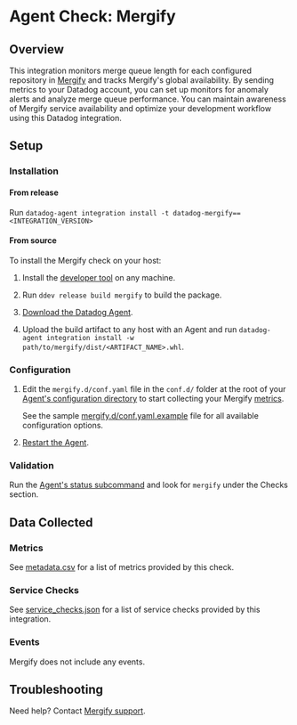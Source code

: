 # Agent Check: Mergify

## Overview

This integration monitors merge queue length for each configured repository in
[Mergify][1] and tracks Mergify's global availability. By sending metrics to your
Datadog account, you can set up monitors for anomaly alerts and analyze merge
queue performance. You can maintain awareness of Mergify service availability
and optimize your development workflow using this Datadog integration.

## Setup

### Installation

#### From release

Run `datadog-agent integration install -t datadog-mergify==<INTEGRATION_VERSION>`

#### From source

To install the Mergify check on your host:

1. Install the [developer tool][8] on any machine.

2. Run `ddev release build mergify` to build the package.

3. [Download the Datadog Agent][2].

4. Upload the build artifact to any host with an Agent and
 run `datadog-agent integration install -w
 path/to/mergify/dist/<ARTIFACT_NAME>.whl`.

### Configuration

1. Edit the `mergify.d/conf.yaml` file in the `conf.d/` folder at the root of your [Agent's configuration directory][9] to start collecting your Mergify [metrics](#metrics).

   See the sample [mergify.d/conf.yaml.example][3] file for all available configuration options.

2. [Restart the Agent][4].

### Validation

Run the [Agent's status subcommand][5] and look for `mergify` under the Checks section.

## Data Collected

### Metrics

See [metadata.csv][6] for a list of metrics provided by this check.

### Service Checks

See [service_checks.json][7] for a list of service checks provided by this integration.

### Events

Mergify does not include any events.

## Troubleshooting

Need help? Contact [Mergify support][1].

[1]: https://mergify.com
[2]: https://app.datadoghq.com/account/settings#agent
[3]: https://github.com/DataDog/integrations-extras/blob/master/mergify/datadog_checks/mergify/data/conf.yaml.example
[4]: https://docs.datadoghq.com/agent/guide/agent-commands/#start-stop-and-restart-the-agent
[5]: https://docs.datadoghq.com/agent/guide/agent-commands/#agent-status-and-information
[6]: https://github.com/DataDog/integrations-extras/blob/master/mergify/metadata.csv
[7]: https://github.com/DataDog/integrations-extras/blob/master/mergify/assets/service_checks.json
[8]: https://docs.datadoghq.com/developers/integrations/new_check_howto/#configure-the-developer-tool
[9]: https://docs.datadoghq.com/agent/guide/agent-configuration-files/#agent-configuration-directory
